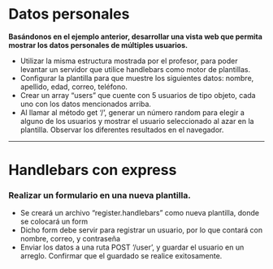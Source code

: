 # Datos personales

**Basándonos en el ejemplo anterior, desarrollar una vista web que permita mostrar los datos personales de múltiples usuarios.**

- Utilizar la misma estructura mostrada por el profesor, para poder levantar un servidor que utilice handlebars como motor de plantillas. 
- Configurar la plantilla para que muestre los siguientes datos: nombre, apellido, edad, correo, teléfono.
- Crear un array “users” que cuente con 5 usuarios de tipo objeto, cada uno con los datos mencionados arriba.
- Al llamar al método get ‘/’, generar un número random para elegir a alguno de los usuarios y mostrar el usuario seleccionado al azar en la plantilla.
Observar los diferentes resultados en el navegador. 

---

# Handlebars con express

### Realizar un formulario en una nueva plantilla.

- Se creará un archivo “register.handlebars” como nueva plantilla, donde se colocará un form
- Dicho form debe servir para registrar un usuario, por lo que contará con nombre, correo, y contraseña
- Enviar los datos a una ruta POST ‘/user’, y guardar el usuario en un arreglo. Confirmar que el guardado se realice exitosamente. 
